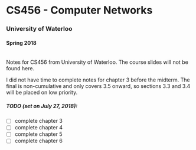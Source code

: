 # CS456 - Computer Networks
### University of Waterloo
#### Spring 2018

<br />
Notes for CS456 from University of Waterloo. The course slides will not be found here.

I did not have time to complete notes for chapter 3 before the midterm. The final is non-cumulative and only covers 3.5 onward, so sections 3.3 and 3.4 will be placed on low priority.

##### TODO (set on July 27, 2018):
- [ ] complete chapter 3
- [ ] complete chapter 4
- [ ] complete chapter 5
- [ ] complete chapter 6
